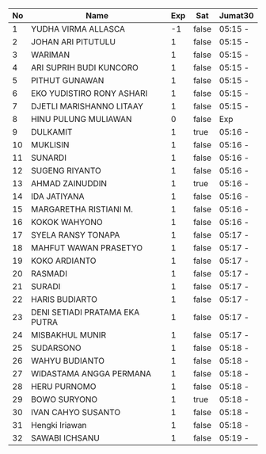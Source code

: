 | No | Name | Exp | Sat | Jumat30 |
|-----|-----|-----|-----|-----|
| 1 | YUDHA VIRMA ALLASCA | -1 | false | 05:15 - |
| 2 | JOHAN ARI PITUTULU | 1 | false | 05:15 - |
| 3 | WARIMAN | 1 | false | 05:15 - |
| 4 | ARI SUPRIH BUDI KUNCORO | 1 | false | 05:15 - |
| 5 | PITHUT GUNAWAN | 1 | false | 05:15 - |
| 6 | EKO YUDISTIRO RONY ASHARI | 1 | false | 05:15 - |
| 7 | DJETLI MARISHANNO LITAAY | 1 | false | 05:15 - |
| 8 | HINU PULUNG MULIAWAN | 0 | false | Exp |
| 9 | DULKAMIT | 1 | true | 05:16 - |
| 10 | MUKLISIN | 1 | false | 05:16 - |
| 11 | SUNARDI | 1 | false | 05:16 - |
| 12 | SUGENG RIYANTO | 1 | false | 05:16 - |
| 13 | AHMAD ZAINUDDIN | 1 | true | 05:16 - |
| 14 | IDA JATIYANA | 1 | false | 05:16 - |
| 15 | MARGARETHA RISTIANI M. | 1 | false | 05:16 - |
| 16 | KOKOK WAHYONO | 1 | false | 05:16 - |
| 17 | SYELA RANSY TONAPA | 1 | false | 05:17 - |
| 18 | MAHFUT WAWAN PRASETYO | 1 | false | 05:17 - |
| 19 | KOKO ARDIANTO | 1 | false | 05:17 - |
| 20 | RASMADI | 1 | false | 05:17 - |
| 21 | SURADI | 1 | false | 05:17 - |
| 22 | HARIS BUDIARTO | 1 | false | 05:17 - |
| 23 | DENI SETIADI PRATAMA EKA PUTRA | 1 | false | 05:17 - |
| 24 | MISBAKHUL MUNIR | 1 | false | 05:17 - |
| 25 | SUDARSONO | 1 | false | 05:18 - |
| 26 | WAHYU BUDIANTO | 1 | false | 05:18 - |
| 27 | WIDASTAMA ANGGA PERMANA | 1 | false | 05:18 - |
| 28 | HERU PURNOMO | 1 | false | 05:18 - |
| 29 | BOWO SURYONO | 1 | true | 05:18 - |
| 30 | IVAN CAHYO SUSANTO | 1 | false | 05:18 - |
| 31 | Hengki Iriawan | 1 | false | 05:18 - |
| 32 | SAWABI ICHSANU | 1 | false | 05:19 - |
